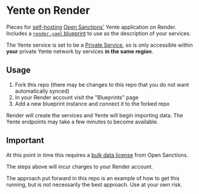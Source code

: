 # Yente on Render

Pieces for [self-hosting](https://www.opensanctions.org/docs/self-hosted/) [Open Sanctions'](https://opensanctions.org) Yente application on Render. Includes a [`render.yaml` blueprint](https://render.com/docs/infrastructure-as-code) to use as the description of your services.

The Yente service is set to be a [Private Service](https://render.com/docs/private-services), so is only accessible within **your** private Yente network by services **in the same region**.

## Usage

1. Fork this repo (there may be changes to this repo that you do not want automatically synced)
2. In your Render account visit the "Blueprints" page
3. Add a new blueprint instance and connect it to the forked repo

Render will create the services and Yente will begin importing data. The Yente endpoints may take a few minutes to become available.

## Important

At this point in time this requires a [bulk data license](https://www.opensanctions.org/licensing/) from Open Sanctions.

The steps above will incur charges to your Render account.

The approach put forward in this repo is an example of how to get this running, but is not necessarily the best approach. Use at your own risk.